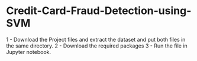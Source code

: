 # Credit-Card-Fraud-Detection-using-SVM

1 - Download the Project files and extract the dataset and put both files in the same directory.
2 - Download the required packages
3 - Run the file in Jupyter notebook.


